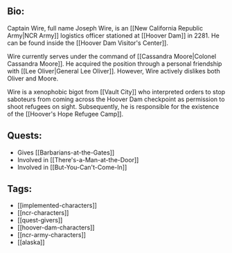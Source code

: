 ## Bio:

Captain Wire, full name Joseph Wire, is an [[New California Republic Army|NCR Army]] logistics officer stationed at [[Hoover Dam]] in 2281. He can be found inside the [[Hoover Dam Visitor's Center]].

Wire currently serves under the command of [[Cassandra Moore|Colonel Cassandra Moore]]. He acquired the position through a personal friendship with [[Lee Oliver|General Lee Oliver]]. However, Wire actively dislikes both Oliver and Moore. 

Wire is a xenophobic bigot from [[Vault City]] who interpreted orders to stop saboteurs from coming across the Hoover Dam checkpoint as permission to shoot refugees on sight. Subsequently, he is responsible for the existence of the [[Hoover's Hope Refugee Camp]].

## Quests:

- Gives [[Barbarians-at-the-Gates]]
- Involved in [[There's-a-Man-at-the-Door]]
- Involved in [[But-You-Can't-Come-In]]

## Tags:

- [[implemented-characters]]
- [[ncr-characters]]
- [[quest-givers]]
- [[hoover-dam-characters]]
- [[ncr-army-characters]]
- [[alaska]]